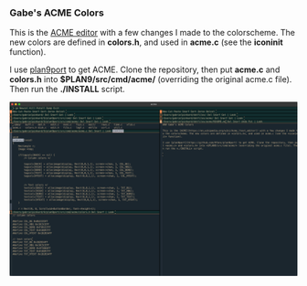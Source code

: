 ### Gabe's ACME Colors

This is the [ACME editor](https://en.wikipedia.org/wiki/Acme_(text_editor)) with a few changes I made to the colorscheme. The new colors are defined in **colors.h**, and used in **acme.c** (see the **iconinit** function).

I use [plan9port](https://github.com/9fans/plan9port) to get ACME. Clone the repository, then put **acme.c** and **colors.h** into **$PLAN9/src/cmd/acme/** (overriding the original acme.c file). Then run the **./INSTALL** script.

![Here is how it looks](acme.png)